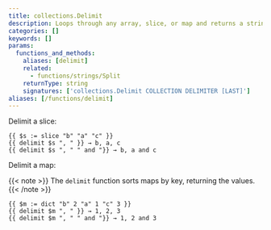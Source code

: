 ```yaml
---
title: collections.Delimit
description: Loops through any array, slice, or map and returns a string of all the values separated by a delimiter.
categories: []
keywords: []
params:
  functions_and_methods:
    aliases: [delimit]
    related:
      - functions/strings/Split
    returnType: string
    signatures: ['collections.Delimit COLLECTION DELIMITER [LAST]']
aliases: [/functions/delimit]
---
```


Delimit a slice:

```go-html-template
{{ $s := slice "b" "a" "c" }}
{{ delimit $s ", " }} → b, a, c
{{ delimit $s ", " " and "}} → b, a and c
```

Delimit a map:

{{< note >}}
The `delimit` function sorts maps by key, returning the values.
{{< /note >}}

```go-html-template
{{ $m := dict "b" 2 "a" 1 "c" 3 }}
{{ delimit $m ", " }} → 1, 2, 3
{{ delimit $m ", " " and "}} → 1, 2 and 3
```
